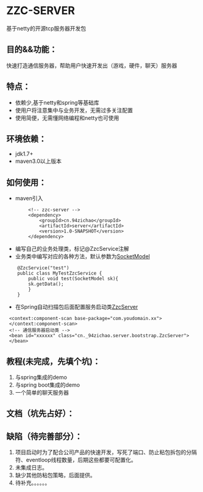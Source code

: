 # ZZC-SERVER 
 基于netty的开源tcp服务器开发包

## 目的&&功能：
快速打造通信服务器，帮助用户快速开发出（游戏，硬件，聊天）服务器
## 特点：
* 依赖少,基于netty和spring等基础库
* 使用户将注意集中与业务开发，无需过多关注配置
* 使用简便，无需懂网络编程和netty也可使用
## 环境依赖：
* jdk1.7+
* maven3.0以上版本

## 如何使用：
* maven引入
```
        <!-- zzc-server -->
        <dependency>
            <groupId>cn.94zichao</groupId>
            <artifactId>server</artifactId>
            <version>1.0-SNAPSHOT</version>
        </dependency>
```
* 编写自己的业务处理类，标记@ZzcService注解
* 业务类中编写对应的各种方法，默认参数为[SocketModel]
```
    @ZzcService("test")
    public class MyTestZzcService {
        public void test(SocketModel sk){
        sk.getData();
        }
    }
```
* 在Spring自动扫描包后面配置服务启动类[ZzcServer]
```   
 <context:component-scan base-package="com.youdomain.xx">
 </context:component-scan>
 <!-- 通信服务器启动类 -->
 <bean id="xxxxxx" class="cn._94zichao.server.bootstrap.ZzcServer">
 </bean>
```
 
[ZzcServer]: ZzcServer.md  "ZzcServer 的启动类"
[SocketModel]: SocketModel.md  "SocketModel 类"
## 教程(未完成，先填个坑)：
1. 与spring集成的demo
2. 与spring boot集成的demo
3. 一个简单的聊天服务器

## 文档（坑先占好）：

## 缺陷（待完善部分）：
1. 项目启动时为了配合公司产品的快速开发，写死了端口、防止粘包拆包的分隔符、eventloop线程数量，后期这些都要可配置化。
2. 未集成日志。
3. 缺少其他防粘包策略，后面提供。
4. 待补充。。。。。。

